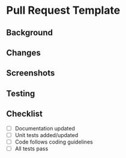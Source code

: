 # Pull Request Template

## Background
<!-- Provide context for the changes being proposed. Why are these changes necessary? Include any relevant links or prior discussions. -->

## Changes
<!-- List the changes you are making in this pull request. Use bullet points or a numbered list for clarity. -->

## Screenshots
<!-- Add screenshots or video captures to illustrate the UI changes, if applicable. -->

## Testing
<!-- Describe how you have tested these changes. Outline the steps someone else needs to take to verify that the changes work as expected. -->

## Checklist
- [ ] Documentation updated
- [ ] Unit tests added/updated
- [ ] Code follows coding guidelines
- [ ] All tests pass
